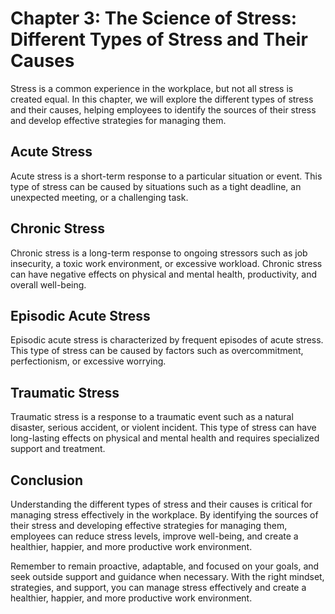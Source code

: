 Chapter 3: The Science of Stress: Different Types of Stress and Their Causes
============================================================================

Stress is a common experience in the workplace, but not all stress is created equal. In this chapter, we will explore the different types of stress and their causes, helping employees to identify the sources of their stress and develop effective strategies for managing them.

Acute Stress
------------

Acute stress is a short-term response to a particular situation or event. This type of stress can be caused by situations such as a tight deadline, an unexpected meeting, or a challenging task.

Chronic Stress
--------------

Chronic stress is a long-term response to ongoing stressors such as job insecurity, a toxic work environment, or excessive workload. Chronic stress can have negative effects on physical and mental health, productivity, and overall well-being.

Episodic Acute Stress
---------------------

Episodic acute stress is characterized by frequent episodes of acute stress. This type of stress can be caused by factors such as overcommitment, perfectionism, or excessive worrying.

Traumatic Stress
----------------

Traumatic stress is a response to a traumatic event such as a natural disaster, serious accident, or violent incident. This type of stress can have long-lasting effects on physical and mental health and requires specialized support and treatment.

Conclusion
----------

Understanding the different types of stress and their causes is critical for managing stress effectively in the workplace. By identifying the sources of their stress and developing effective strategies for managing them, employees can reduce stress levels, improve well-being, and create a healthier, happier, and more productive work environment.

Remember to remain proactive, adaptable, and focused on your goals, and seek outside support and guidance when necessary. With the right mindset, strategies, and support, you can manage stress effectively and create a healthier, happier, and more productive work environment.
